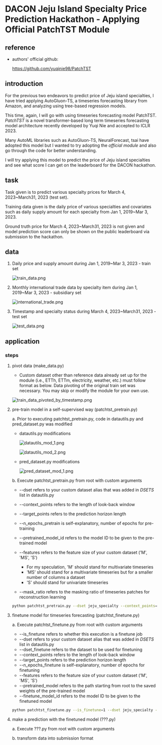 # DACON Jeju Island Specialty Price Prediction Hackathon - Applying Official PatchTST Module

## reference

- authors' official github:

    https://github.com/yuqinie98/PatchTST

## introduction

For the previous two endeavors to predict price of Jeju island specialties, I have tried applying AutoGluon-TS, a timeseries forecasting library from Amazon, and analyzing using tree-based regression models.

This time, again, I will go with using timeseries forecasting model PatchTST. _PatchTST_ is a novel transformer-based long term timeseries forecasting model architecture recently developed by Yuqi Nie and accepted to ICLR 2023.

Many AutoML libraries such as AutoGluon-TS, NeuralForecast, tsai have adopted this model but I wanted to try adopting the _official module_ and also go through the code for better understanding.

I will try applying this model to predict the price of Jeju island specialties and see what score I can get on the leaderboard for the DACON hackathon.

## task

Task given is to predict various specialty prices for March 4, 2023~March31, 2023 (test set).

Training data given is the daily price of various specialties and covariates such as daily supply amount for each specialty from Jan 1, 2019~Mar 3, 2023.

Ground truth price for March 4, 2023~March31, 2023 is not given and model prediction score can only be shown on the public leaderboard via submission to the hackathon.

## data

1. Daily price and supply amount during Jan 1, 2019~Mar 3, 2023 - train set
   
   ![train_data.png](https://github.com/wschung1113/jeju_specialty/blob/main/images/train_data.png)

2. Monthly international trade data by specialty item during Jan 1, 2019~Mar 3, 2023 - subsidiary set

   ![international_trade.png](https://github.com/wschung1113/jeju_specialty/blob/main/images/international_trade.png)

3. Timestamp and specialty status during March 4, 2023~March31, 2023 - test set

   ![test_data.png](https://github.com/wschung1113/jeju_specialty/blob/main/images/test_data.png)

## application
### steps
1. pivot data (make_data.py)
    
    - Custom dataset other than reference data already set up for the module (i.e., ETTh, ETTm, electricity, weather, etc.) must follow format as below. Data pivoting of the original train set was necessary. You may skip or modify the module for your own use.

    ![train_data_pivoted_by_timestamp.png](https://github.com/wschung1113/jeju_specialty_patch_tst/blob/main/images/train_data_pivoted_by_timestamp.png)

2. pre-train model in a self-supervised way (patchtst_pretrain.py)
    
    a. Prior to executing patchtst_pretrain.py, code in datautils.py and pred_dataset.py was modified
    
    + datautils.py modifications
        
        ![datautils_mod_1.png](https://github.com/wschung1113/jeju_specialty_patch_tst/blob/main/images/datautils_mod_1.png)

        ![datautils_mod_2.png](https://github.com/wschung1113/jeju_specialty_patch_tst/blob/main/images/datautils_mod_2.png)
    
    + pred_dataset.py modifications
        
        ![pred_dataset_mod_1.png](https://github.com/wschung1113/jeju_specialty_patch_tst/blob/main/images/pred_dataset_mod_1.png)

    b. Execute patchtst_pretrain.py from root with custom arguments

    + --dset refers to your custom dataset alias that was added in _DSETS_ list in datautils.py
    + --context_points refers to the length of look-back window
    + --target_points refers to the prediction horizon length
    + --n_epochs_pretrain is self-explanatory, number of epochs for pre-training
    + --pretrained_model_id refers to the model ID to be given to the pre-trained model
    + --features refers to the feature size of your custom dataset ('M', 'MS', 'S')
        
        * For my speculation, 'M' should stand for multivariate timeseries
        * 'MS' should stand for a multivariate timeseries but for a smaller number of columns a dataset
        * 'S' should stand for univariate timeseries
    + --mask_ratio refers to the masking ratio of timeseries patches for reconstruction learning
    ```bash
    python patchtst_pretrain.py --dset jeju_specialty --context_points=365 --target_points=28 --n_epochs_pretrain=10 --pretrained_model_id=13 --features='M'  --mask_ratio 0.4
    ```

2. finetune model for timeseries forecasting (patchtst_finetune.py)

    a. Execute patchtst_finetune.py from root with custom arguments

    + --is_finetune refers to whether this execution is a finetune job
    + --dset refers to your custom dataset alias that was added in _DSETS_ list in datautils.py
    + --dset_finetune refers to the dataset to be used for finetuning
    + --context_points refers to the length of look-back window
    + --target_points refers to the prediction horizon length
    + --n_epochs_finetune is self-explanatory, number of epochs for finetuning
    + --features refers to the feature size of your custom dataset ('M', 'MS', 'S')
    + --pretrained_model refers to the path starting from root to the saved weights of the pre-trained model
    + --finetune_model_id refers to the model ID to be given to the finetuned model
    ```bash
    python patchtst_finetune.py --is_finetune=1 --dset jeju_specialty --dset_finetune=jeju_specialty --context_points=365 --target_points=28 --n_epochs_finetune=100 --features='M' --pretrained_model=./saved_models/jeju_specialty/masked_patchtst/based_model/patchtst_pretrained_cw365_patch12_stride12_epochs-pretrain100_mask0.4_model13.pth --finetuned_model_id=13
    ```

3. make a prediction with the finetuned model (???.py)
    
    a. Execute ???.py from root with custom arguments

    b. transform data into submission format
